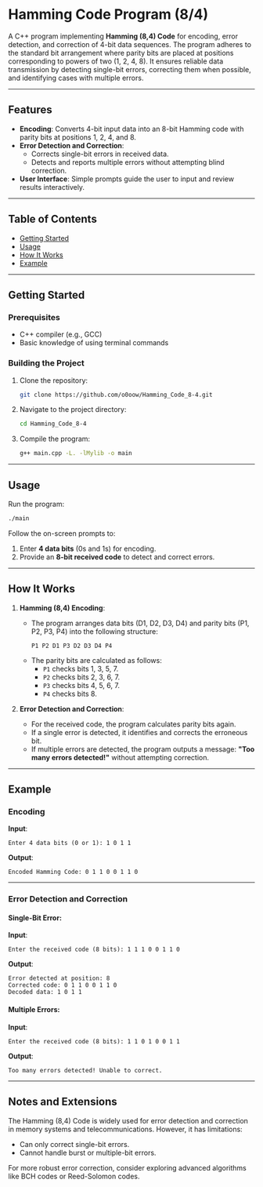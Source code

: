 # Hamming Code Program (8/4)

A C++ program implementing **Hamming (8,4) Code** for encoding, error detection, and correction of 4-bit data sequences. The program adheres to the standard bit arrangement where parity bits are placed at positions corresponding to powers of two (1, 2, 4, 8). It ensures reliable data transmission by detecting single-bit errors, correcting them when possible, and identifying cases with multiple errors.

---

## Features

- **Encoding**: Converts 4-bit input data into an 8-bit Hamming code with parity bits at positions 1, 2, 4, and 8.
- **Error Detection and Correction**:
  - Corrects single-bit errors in received data.
  - Detects and reports multiple errors without attempting blind correction.
- **User Interface**: Simple prompts guide the user to input and review results interactively.

---

## Table of Contents

- [Getting Started](#getting-started)
- [Usage](#usage)
- [How It Works](#how-it-works)
- [Example](#example)

---

## Getting Started

### Prerequisites
- C++ compiler (e.g., GCC)
- Basic knowledge of using terminal commands

### Building the Project
1. Clone the repository:
   ```bash
   git clone https://github.com/o0oow/Hamming_Code_8-4.git
   ```
2. Navigate to the project directory:
   ```bash
   cd Hamming_Code_8-4
   ```
3. Compile the program:
   ```bash
   g++ main.cpp -L. -lMylib -o main
   ```

---

## Usage

Run the program:
```bash
./main
```

Follow the on-screen prompts to:
1. Enter **4 data bits** (0s and 1s) for encoding.
2. Provide an **8-bit received code** to detect and correct errors.

---

## How It Works

1. **Hamming (8,4) Encoding**:
   - The program arranges data bits (D1, D2, D3, D4) and parity bits (P1, P2, P3, P4) into the following structure:
     ```
     P1 P2 D1 P3 D2 D3 D4 P4
     ```
   - The parity bits are calculated as follows:
     - `P1` checks bits 1, 3, 5, 7.
     - `P2` checks bits 2, 3, 6, 7.
     - `P3` checks bits 4, 5, 6, 7.
     - `P4` checks bits 8.

2. **Error Detection and Correction**:
   - For the received code, the program calculates parity bits again.
   - If a single error is detected, it identifies and corrects the erroneous bit.
   - If multiple errors are detected, the program outputs a message: **"Too many errors detected!"** without attempting correction.

---

## Example

### Encoding

**Input**:  
```
Enter 4 data bits (0 or 1): 1 0 1 1
```

**Output**:  
```
Encoded Hamming Code: 0 1 1 0 0 1 1 0
```

---

### Error Detection and Correction

#### Single-Bit Error:
**Input**:  
```
Enter the received code (8 bits): 1 1 1 0 0 1 1 0
```

**Output**:  
```
Error detected at position: 8
Corrected code: 0 1 1 0 0 1 1 0
Decoded data: 1 0 1 1
```

#### Multiple Errors:
**Input**:  
```
Enter the received code (8 bits): 1 1 0 1 0 0 1 1
```

**Output**:  
```
Too many errors detected! Unable to correct.
```

---

## Notes and Extensions

The Hamming (8,4) Code is widely used for error detection and correction in memory systems and telecommunications. However, it has limitations:
- Can only correct single-bit errors.
- Cannot handle burst or multiple-bit errors.

For more robust error correction, consider exploring advanced algorithms like BCH codes or Reed-Solomon codes.
